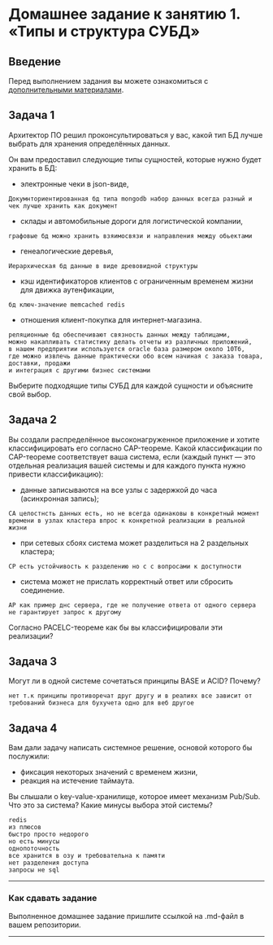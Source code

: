 # Домашнее задание к занятию 1. «Типы и структура СУБД»

## Введение

Перед выполнением задания вы можете ознакомиться с 
[дополнительными материалами](https://github.com/netology-code/virt-homeworks/tree/virt-11/additional).

## Задача 1

Архитектор ПО решил проконсультироваться у вас, какой тип БД 
лучше выбрать для хранения определённых данных.

Он вам предоставил следующие типы сущностей, которые нужно будет хранить в БД:

- электронные чеки в json-виде,
```
Докумнториентированная бд типа mongodb набор данных всегда разный и чек лучше хранить как документ
```
- склады и автомобильные дороги для логистической компании,
```
графовые бд можно хранить взяимосвязи и направления между обьектами
```
- генеалогические деревья,
```
Иерархическая бд данные в виде древовидной структуры
```
- кэш идентификаторов клиентов с ограниченным временем жизни для движка аутенфикации,
```
бд ключ-значение memcached redis
```
- отношения клиент-покупка для интернет-магазина.
```
реляционные бд обеспечивают связность данных между таблицами,
можно накапливать статистику делать отчеты из различных приложений,
в нашем предприятии используется oracle база размером около 10Тб,
где можно извлечь данные практически обо всем начиная с заказа товара, доставки, продажи
и интеграция с другими бизнес системами
```

Выберите подходящие типы СУБД для каждой сущности и объясните свой выбор.

## Задача 2

Вы создали распределённое высоконагруженное приложение и хотите классифицировать его согласно 
CAP-теореме. Какой классификации по CAP-теореме соответствует ваша система, если 
(каждый пункт — это отдельная реализация вашей системы и для каждого пункта нужно привести классификацию):

- данные записываются на все узлы с задержкой до часа (асинхронная запись);
```
CA целостнсть данных есть, но не всегда одинаковы в конкретный момент времени в узлах кластера впрос к конкретной реализации в реальной жизни
```
- при сетевых сбоях система может разделиться на 2 раздельных кластера;
```
CP есть устойчивость к разделению но с с вопросами к доступности
```
- система может не прислать корректный ответ или сбросить соединение.
```
AP как пример днс сервера, где не получение ответа от одного сервера не гарантирует запрос к другому
```
Согласно PACELC-теореме как бы вы классифицировали эти реализации?

## Задача 3

Могут ли в одной системе сочетаться принципы BASE и ACID? Почему?
```
нет т.к принципы противоречат друг другу и в реалиях все зависит от требований бизнеса для бухучета одно для веб другое
```

## Задача 4

Вам дали задачу написать системное решение, основой которого бы послужили:

- фиксация некоторых значений с временем жизни,
- реакция на истечение таймаута.

Вы слышали о key-value-хранилище, которое имеет механизм Pub/Sub. 
Что это за система? Какие минусы выбора этой системы?
```
redis
из плюсов 
быстро просто недорого
но есть минусы
однопоточность
все хранится в озу и требовательна к памяти
нет разделения доступа
запросы не sql
```

---

### Как cдавать задание

Выполненное домашнее задание пришлите ссылкой на .md-файл в вашем репозитории.

---


